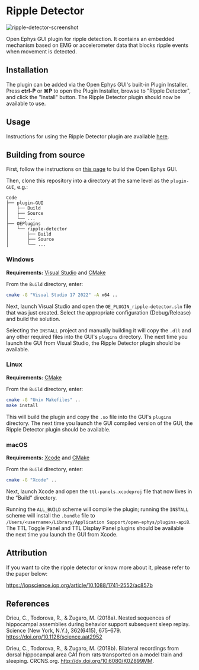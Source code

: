 # Ripple Detector

![ripple-detector-screenshot](https://open-ephys.github.io/gui-docs/_images/rippledetector-01.png)

Open Ephys GUI plugin for ripple detection. It contains an embedded mechanism based on EMG or accelerometer data that blocks ripple events when movement is detected. 

## Installation

The plugin can be added via the Open Ephys GUI's built-in Plugin Installer. Press **ctrl-P** or **⌘P** to open the Plugin Installer, browse to "Ripple Detector", and click the "Install" button. The Ripple Detector plugin should now be available to use.

## Usage

Instructions for using the Ripple Detector plugin are available [here](https://open-ephys.github.io/gui-docs/User-Manual/Plugins/Ripple-Detector.html).

## Building from source

First, follow the instructions on [this page](https://open-ephys.github.io/gui-docs/Developer-Guide/Compiling-the-GUI.html) to build the Open Ephys GUI.

Then, clone this repository into a directory at the same level as the `plugin-GUI`, e.g.:
 
```
Code
├── plugin-GUI
│   ├── Build
│   ├── Source
│   └── ...
├── OEPlugins
│   └── ripple-detector
│       ├── Build
│       ├── Source
│       └── ...
```

### Windows

**Requirements:** [Visual Studio](https://visualstudio.microsoft.com/) and [CMake](https://cmake.org/install/)

From the `Build` directory, enter:

```bash
cmake -G "Visual Studio 17 2022" -A x64 ..
```

Next, launch Visual Studio and open the `OE_PLUGIN_ripple-detector.sln` file that was just created. Select the appropriate configuration (Debug/Release) and build the solution.

Selecting the `INSTALL` project and manually building it will copy the `.dll` and any other required files into the GUI's `plugins` directory. The next time you launch the GUI from Visual Studio, the Ripple Detector plugin should be available.


### Linux

**Requirements:** [CMake](https://cmake.org/install/)

From the `Build` directory, enter:

```bash
cmake -G "Unix Makefiles" ..
make install
```

This will build the plugin and copy the `.so` file into the GUI's `plugins` directory. The next time you launch the GUI compiled version of the GUI, the Ripple Detector plugin should be available.


### macOS

**Requirements:** [Xcode](https://developer.apple.com/xcode/) and [CMake](https://cmake.org/install/)

From the `Build` directory, enter:

```bash
cmake -G "Xcode" ..
```

Next, launch Xcode and open the `ttl-panels.xcodeproj` file that now lives in the “Build” directory.

Running the `ALL_BUILD` scheme will compile the plugin; running the `INSTALL` scheme will install the `.bundle` file to `/Users/<username>/Library/Application Support/open-ephys/plugins-api8`. The TTL Toggle Panel and TTL Display Panel plugins should be available the next time you launch the GUI from Xcode.

## Attribution

If you want to cite the ripple detector or know more about it, please refer to the paper below:

https://iopscience.iop.org/article/10.1088/1741-2552/ac857b

## References

Drieu, C., Todorova, R., & Zugaro, M. (2018a). Nested sequences of hippocampal assemblies during behavior support subsequent sleep replay. Science (New York, N.Y.), 362(6415), 675–679. https://doi.org/10.1126/science.aat2952

Drieu, C., Todorova, R., & Zugaro, M. (2018b). Bilateral recordings from dorsal hippocampal area CA1 from rats transported on a model train and sleeping. CRCNS.org. http://dx.doi.org/10.6080/K0Z899MM.

